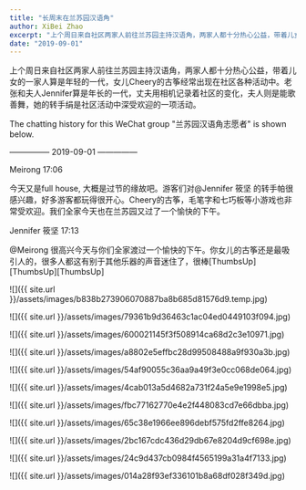 ```yaml
---
title: "长周末在兰苏园汉语角"
author: XiBei Zhao
excerpt: "上个周日来自社区两家人前往兰苏园主持汉语角，两家人都十分热心公益，带着儿女的一家人算是年轻的一代，女儿Cheery的古筝经常出现在社区各种活动中。老张和夫人Jeniffer算是年长的一代，丈夫用相机记录着社区的变化，夫人则是能歌善舞，她的转手绢是社区活动中深受欢迎的一项活动。 "
date: "2019-09-01"
---
```


上个周日来自社区两家人前往兰苏园主持汉语角，两家人都十分热心公益，带着儿女的一家人算是年轻的一代，女儿Cheery的古筝经常出现在社区各种活动中。老张和夫人Jennifer算是年长的一代，丈夫用相机记录着社区的变化，夫人则是能歌善舞，她的转手绢是社区活动中深受欢迎的一项活动。

The chatting history for this WeChat group "兰苏园汉语角志愿者" is shown below.

—————  2019-09-01  —————

Meirong  17:06

今天又是full house, 大概是过节的缘故吧。游客们对@Jennifer 筱坚 的转手帕很感兴趣，好多游客都玩得很开心。Cheery的古筝，毛笔字和七巧板等小游戏也非常受欢迎。我们全家今天也在兰苏园又过了一个愉快的下午。

Jennifer 筱坚  17:13

@Meirong 很高兴今天与你们全家渡过一个愉快的下午。你女儿的古筝还是最吸引人的，很多人都这有别于其他乐器的声音迷住了，很棒[ThumbsUp][ThumbsUp][ThumbsUp]

![]({{ site.url }}/assets/images/b838b273906070887ba8b685d81576d9.temp.jpg)

![]({{ site.url }}/assets/images/79361b9d36463c1ac04ed0449103f094.jpg)

![]({{ site.url }}/assets/images/600021145f3f508914ca68d2c3e10971.jpg)

![]({{ site.url }}/assets/images/a8802e5effbc28d99508488a9f930a3b.jpg)

![]({{ site.url }}/assets/images/54af90055c36aa9a49f3e0cc068de064.jpg)

![]({{ site.url }}/assets/images/4cab013a5d4682a731f24a5e9e1998e5.jpg)

![]({{ site.url }}/assets/images/fbc77162770e4e2f448083cd7e66dbba.jpg)

![]({{ site.url }}/assets/images/65c38e1966ee896debf575fd2ffe8264.jpg)

![]({{ site.url }}/assets/images/2bc167cdc436d29db67e8204d9cf698e.jpg)

![]({{ site.url }}/assets/images/24c9d437cb0984f4565199a31a4f7133.jpg)

![]({{ site.url }}/assets/images/014a28f93ef336101b8a68df028f349d.jpg)
